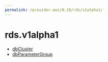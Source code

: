 ```yaml
---
permalink: /provider-aws/0.18/rds/v1alpha1/
---
```


# rds.v1alpha1



* [dbCluster](dbCluster.md)
* [dbParameterGroup](dbParameterGroup.md)